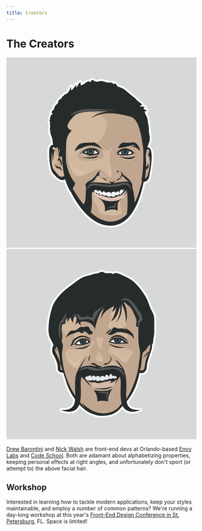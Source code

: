 ```yaml
---
title: Creators
---
```


# The Creators

![Drew Barontini](/assets/images/drew.png)
![Nick Walsh](/assets/images/nick.png)

[Drew Barontini](https://twitter.com/drewbarontini) and [Nick Walsh](https://twitter.com/nickawalsh) are front-end devs at Orlando-based [Envy Labs](http://envylabs.com/) and [Code School](http://www.codeschool.com/). Both are adamant about alphabetizing properties, keeping personal effects at right angles, and unfortunately don't sport (or attempt to) the above facial hair.

## Workshop

Interested in learning how to tackle modern applications, keep your styles maintainable, and employ a number of common patterns? We're running a day-long workshop at this year's [Front-End Design Conference in St. Petersburg](http://frontenddesignconference.com/), FL. Space is limited!
